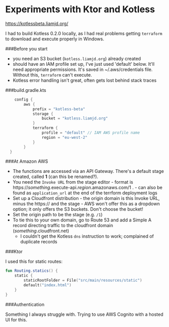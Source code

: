 # Experiments with Ktor and Kotless

https://kotlessbeta.liamjd.org/

I had to build Kotless 0.2.0 locally, as I had real problems getting `terraform` to download and execute properly in Windows.

###Before you start

- you need an S3 bucket (`kotless.liamjd.org`) already created
- should have an IAM profile set up, I've just used 'default' below. It'll need appropriate permissions. It's saved in ~/.aws/credentials file. Without this, `terraform` can't execute.
- Kotless error handling isn't great, often gets lost behind stack traces

###build.gradle.kts

```kotlin
    config {
        aws {
            prefix = "kotless-beta"
            storage {
                bucket = "kotless.liamjd.org"
            }
            terraform {
                profile = "default" // IAM AWS profile name
                region = "eu-west-2"
            }
        }
  }
  ```
  
###At Amazon AWS

- The functions are accessed via an API Gateway. There's a default stage created, called **1** (can this be renamed?).
- You need the `Invoke URL` from the stage editor - format is https://_something_.execute-api._region_.amazonaws.com/1 . - can also be found as `application_url` at the end of the terrform deployment logs
- Set up a Cloudfront distribution - the origin domain is this Invoke URL, minus the https:// and the stage - AWS won't offer this as a dropdown option; it only offers the S3 buckets. Don't choose the bucket!
- Set the origin path to be the stage (e.g. `/1`)
- To tie this to your own domain, go to Route 53 and add a Simple A record directing traffic to the cloudfront domain (_something_.cloudfront.net)
  - I couldn't get the Kotless `dns` instruction to work; complained of duplicate records

###Ktor

I used this for static routes:
```kotlin
fun Routing.statics() {
	static {
		staticRootFolder = File("src/main/resources/static")
		default("index.html")
	}
}
```

###Authentication

Something I always struggle with. Trying to use AWS Cognito with a hosted UI for this.
